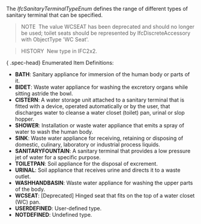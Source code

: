 ﻿The _IfcSanitaryTerminalTypeEnum_ defines the range of different types of sanitary terminal that can be specified.

> NOTE&nbsp; The value WCSEAT has been deprecated and should no longer be used; toilet seats should be represented by IfcDiscreteAccessory with ObjectType 'WC Seat'.

> HISTORY&nbsp; New type in IFC2x2.

{ .spec-head}
Enumerated Item Definitions:

* **BATH**: Sanitary appliance for immersion of the human body or parts of it.
* **BIDET**: Waste water appliance for washing the excretory organs while sitting astride the bowl.
* **CISTERN**: A water storage unit attached to a sanitary terminal that is fitted with a device, operated automatically or by the user, that discharges water to cleanse a water closet (toilet) pan, urinal or slop hopper.
* **SHOWER**: Installation or waste water appliance that emits a spray of water to wash the human body.
* **SINK**: Waste water appliance for receiving, retaining or disposing of domestic, culinary, laboratory or industrial process liquids.
* **SANITARYFOUNTAIN**: A sanitary terminal that provides a low pressure jet of water for a specific purpose.
* **TOILETPAN**: Soil appliance for the disposal of excrement.
* **URINAL**: Soil appliance that receives urine and directs it to a waste outlet.
* **WASHHANDBASIN**: Waste water appliance for washing the upper parts of the body.
* **WCSEAT**: [Deprecated] Hinged seat that fits on the top of a water closet (WC) pan.
* **USERDEFINED**: User-defined type.
* **NOTDEFINED**: Undefined type.
